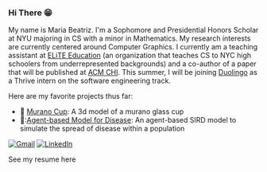 <h3> Hi There 😁 </h3>

My name is Maria Beatriz. I'm a Sophomore and Presidential Honors Scholar at NYU majoring in CS with a minor in Mathematics. My research interests are currently centered around Computer Graphics. I currently am a teaching assistant at [ELiTE Education](http://www.elite-education.org) (an organization that teaches CS to NYC high schoolers from underrepresented backgrounds) and a co-author of a paper that will be published at [ACM CHI](https://chi2024.acm.org). This summer, I will be joining [Duolingo](https://www.duolingo.com) as a Thrive intern on the software engineering track. 

Here are my favorite projects thus far:
- :wine_glass: [Murano Cup](https://mariabeatrizsilva.github.io/murano/index.html): A 3d model of a murano glass cup
- 🦠:[Agent-based Model for Disease](https://github.com/mariabeatrizsilva/AgentBasedModeling): An agent-based SIRD model to simulate the spread of disease within a population
<p>
	<a href="mailto:mariasilva@nyu.edu"><img img src="https://img.shields.io/badge/gmail-%23EA4335.svg?style=plastic&logo=gmail&logoColor=white" alt="Gmail"/></a>
	<a href="https://www.linkedin.com/in/mariabiasilva/"><img src="https://img.shields.io/badge/linkedin-%230A66C2.svg?style=plastic&logo=linkedin&logoColor=white" alt="LinkedIn"/></a>
</p>

See my resume here 
